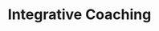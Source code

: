 ---
layout: services
slug: integrative-coaching
title: Integrative Coaching
subtitle: 
description: Lorem ipsum dolor sit amet consectetur adipisicing elit. Eum, id quod corporis magni ipsam omnis labore sit commodi cum. Quos, consequatur accusantium? Ut corporis qui architecto. Labore nisi alias placeat.
featured-image: /uploads/Coaching_img_resized.jpg
what-to-expect:
faqs:
  - question:
    answer:
  - question:
    answer:
  - question:
    answer:
  - question:
    answer:
---